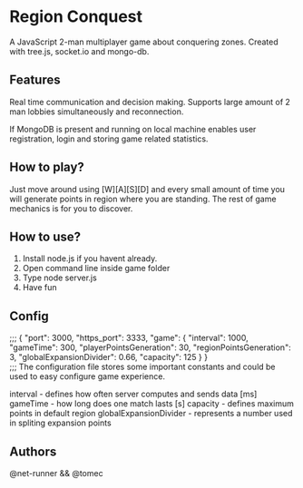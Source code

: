 # Region Conquest

A JavaScript 2-man multiplayer game about conquering zones. Created with tree.js, socket.io and mongo-db.

## Features

Real time communication and decision making. Supports large amount of 2 man lobbies simultaneously and reconnection.  

If MongoDB is present and running on local machine enables user registration, login and storing game related statistics.

## How to play?

Just move around using [W][A][S][D] and every small amount of time you will generate points in region where you are standing. The rest of game mechanics is for you to discover.

## How to use?

1. Install node.js if you havent already.
2. Open command line inside game folder
3. Type node server.js
4. Have fun

## Config
;;;
{
    "port": 3000,
    "https_port": 3333,
    "game": {
        "interval": 1000,
        "gameTime": 300,
        "playerPointsGeneration": 30,
        "regionPointsGeneration": 3,
        "globalExpansionDivider": 0.66,
        "capacity": 125
    }
}    
;;;
The configuration file stores some important constants and could be used to easy configure game experience.

interval - defines how often server computes and sends data [ms]
gameTime - how long does one match lasts                    [s]
capacity - defines maximum points in default region
globalExpansionDivider - represents a number used in spliting expansion points

## Authors
@net-runner && @tomec